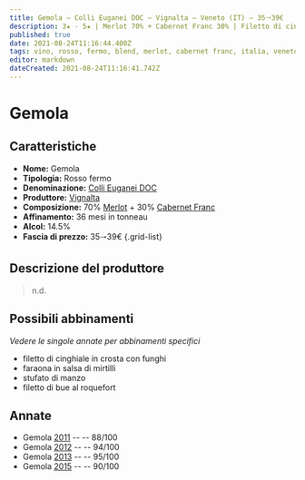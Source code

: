 ```yaml
---
title: Gemola – Colli Euganei DOC – Vignalta – Veneto (IT) – 35🠒39€
description: 3★ - 5★ | Merlot 70% + Cabernet Franc 30% | Filetto di cinghiale in crosta con funghi – Faraona in salsa di mirtilli – Stufato di manzo – Filetto di bue al roquefort
published: true
date: 2021-08-24T11:16:44.400Z
tags: vino, rosso, fermo, blend, merlot, cabernet franc, italia, veneto, filetto di cinghiale in crosta con funghi, faraona in salsa di mirtilli, stufato di manzo, filetto di bue al roquefort, 35🠒39€, 5 stelle
editor: markdown
dateCreated: 2021-08-24T11:16:41.742Z
---
```


# Gemola

## Caratteristiche
- **Nome:** Gemola
- **Tipologia:** Rosso fermo
- **Denominazione:** [Colli Euganei DOC](/denominazioni/Italia/Veneto/DOC/Colli-Euganei)
- **Produttore:** [Vignalta](/produttori/Italia/Veneto/Vignalta) 
- **Composizione:** 70% [Merlot](/vitigni/Italia/bacca-bianca/garganega) + 30% [Cabernet Franc](/vitigni/Francia/bacca-nera/cabernet-franc)
- **Affinamento:** 36 mesi in tonneau 
- **Alcol:** 14.5%
- **Fascia di prezzo:** 35🠒39€
{.grid-list}

## Descrizione del produttore

> n.d.


## Possibili abbinamenti
*Vedere le singole annate per abbinamenti specifici*

- filetto di cinghiale in crosta con funghi
- faraona in salsa di mirtilli
- stufato di manzo
- filetto di bue al roquefort

## Annate
- Gemola [2011](vini/Italia/Veneto/Vignalta/La-Rocca/2011) -- <span class="star-3"></span> -- 88/100
- Gemola [2012](vini/Italia/Veneto/Vignalta/La-Rocca/2012) -- <span class="star-5"></span> -- 94/100 
- Gemola [2013](vini/Italia/Veneto/Vignalta/La-Rocca/2013) -- <span class="star-5"></span> -- 95/100
- Gemola [2015](vini/Italia/Veneto/Vignalta/La-Rocca/2015) -- <span class="star-4"></span> -- 90/100